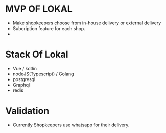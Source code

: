 # MVP OF LOKAL

- Make shopkeepers choose from in-house delivery or external delivery
- Subcription feature for each shop.
-  


# Stack Of Lokal

- Vue / kotlin
- nodeJS(Typescript) / Golang
- postgresql
- Graphql
- redis

# Validation 

- Currently Shopkeepers use whatsapp for their delivery.

